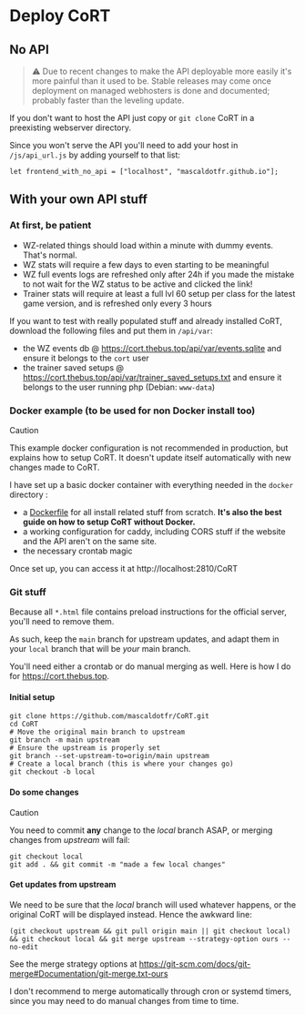 # Deploy CoRT

## No API

> ⚠️  Due to recent changes to make the API deployable more easily it's more
> painful than it used to be. Stable releases may come once deployment on
> managed webhosters is done and documented; probably faster than the leveling
> update.

If you don't want to host the API just copy or `git clone` CoRT in a
preexisting webserver directory.

Since you won't serve the API you'll need to add your host in
`/js/api_url.js` by adding yourself to that list:

```
let frontend_with_no_api = ["localhost", "mascaldotfr.github.io"];
```

## With your own API stuff

### At first, be patient

- WZ-related things should load within a minute with dummy events. That's
  normal.
- WZ stats will require a few days to even starting to be meaningful
- WZ full events logs are refreshed only after 24h if you made the mistake to
  not wait for the WZ status to be active and clicked the link!
- Trainer stats will require at least a full lvl 60 setup per class for the
  latest game version, and is refreshed only every 3 hours

If you want to test with really populated stuff and already installed CoRT,
download the following files and put them in `/api/var`:

- the WZ events db @ https://cort.thebus.top/api/var/events.sqlite and ensure
  it belongs to the `cort` user
- the trainer saved setups @
  https://cort.thebus.top/api/var/trainer_saved_setups.txt and ensure it
  belongs to the user running php (Debian: `www-data`)

### Docker example (to be used for non Docker install too)

> [!CAUTION]
> This example docker configuration is not recommended in production, but
> explains how to setup CoRT. It doesn't update itself automatically with new
> changes made to CoRT.

I have set up a basic docker container with everything needed in the `docker`
directory :

- a [Dockerfile](docker/Dockerfile) for all install related stuff from scratch.
  **It's also the best guide on how to setup CoRT without Docker.**
- a working configuration for caddy, including CORS stuff if the website and
  the API aren't on the same site.
- the necessary crontab magic

Once set up, you can access it at http://localhost:2810/CoRT

### Git stuff

Because all `*.html` file contains preload instructions for the official
server, you'll need to remove them.

As such, keep the `main` branch for upstream updates, and adapt them in your
`local` branch that will be *your* main branch.

You'll need either a crontab or do manual merging as well. Here is how I do for
https://cort.thebus.top.

#### Initial setup

```shell
git clone https://github.com/mascaldotfr/CoRT.git
cd CoRT
# Move the original main branch to upstream
git branch -m main upstream
# Ensure the upstream is properly set
git branch --set-upstream-to=origin/main upstream
# Create a local branch (this is where your changes go)
git checkout -b local
```

#### Do some changes

> [!CAUTION]
> You need to commit **any** change to the _local_ branch ASAP, or merging
> changes from _upstream_ will fail:

```shell
git checkout local
git add . && git commit -m "made a few local changes"
```

#### Get updates from upstream

We need to be sure that the _local_ branch will used whatever happens, or the
original CoRT will be displayed instead. Hence the awkward line:

```shell
(git checkout upstream && git pull origin main || git checkout local) && git checkout local && git merge upstream --strategy-option ours --no-edit
```
See the merge strategy options at https://git-scm.com/docs/git-merge#Documentation/git-merge.txt-ours

I don't recommend to merge automatically through cron or systemd timers, since
you may need to do manual changes from time to time.
